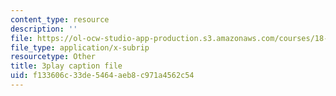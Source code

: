 ```yaml
---
content_type: resource
description: ''
file: https://ol-ocw-studio-app-production.s3.amazonaws.com/courses/18-01sc-single-variable-calculus-fall-2010/f133606c33de5464aeb8c971a4562c54_TpWQlKHPyJ4.vtt
file_type: application/x-subrip
resourcetype: Other
title: 3play caption file
uid: f133606c-33de-5464-aeb8-c971a4562c54
---
```

